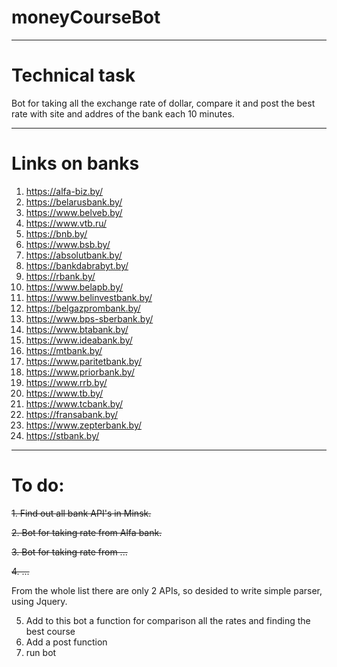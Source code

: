 # moneyCourseBot
---
Technical task
========================
Bot for taking all the exchange rate of dollar, compare it and post the best rate with site and addres of the bank each 10 minutes.

---
Links on banks
========================
1. https://alfa-biz.by/
2. https://belarusbank.by/
3. https://www.belveb.by/
4. https://www.vtb.ru/
5. https://bnb.by/
6. https://www.bsb.by/
7. https://absolutbank.by/
8. https://bankdabrabyt.by/
9. https://rbank.by/
10. https://www.belapb.by/
11. https://www.belinvestbank.by/
12. https://belgazprombank.by/
13. https://www.bps-sberbank.by/
14. https://www.btabank.by/
15. https://www.ideabank.by/
16. https://mtbank.by/
17. https://www.paritetbank.by/
18. https://www.priorbank.by/
19. https://www.rrb.by/
20. https://www.tb.by/
21. https://www.tcbank.by/
22. https://fransabank.by/
23. https://www.zepterbank.by/
24. https://stbank.by/
---

To do:
========================
~~1. Find out all bank API's  in Minsk.~~

~~2. Bot for taking rate from Alfa bank.~~

~~3. Bot for taking rate from ...~~

~~4. ...~~

From the whole list there are only 2 APIs, so desided to write simple parser, using Jquery.

5. Add to this bot a function for comparison all the rates and finding the best course
6. Add a post function
7. run bot
